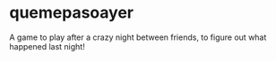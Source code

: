 # quemepasoayer
A game to play after a crazy night between friends, to figure out what happened last night!
